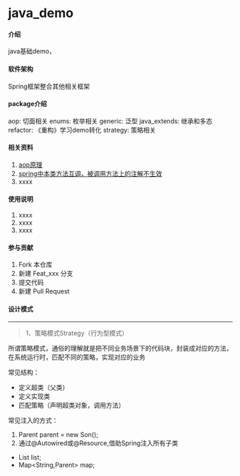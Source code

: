 # java_demo

#### 介绍
java基础demo，

#### 软件架构
Spring框架整合其他相关框架


#### package介绍
aop: 切面相关
enums: 枚举相关
generic: 泛型
java_extends: 继承和多态
refactor: 《重构》学习demo转化
strategy: 策略相关


#### 相关资料

1. [aop原理](https://blog.csdn.net/wyl6019/article/details/80136000)
2. [spring中本类方法互调，被调用方法上的注解不生效](https://www.cnblogs.com/ynyhl/p/12066530.html)
3.  xxxx

#### 使用说明

1.  xxxx
2.  xxxx
3.  xxxx

#### 参与贡献

1.  Fork 本仓库
2.  新建 Feat_xxx 分支
3.  提交代码
4.  新建 Pull Request


#### 设计模式
****
>1、策略模式Strategy（行为型模式）

所谓策略模式，通俗的理解就是把不同业务场景下的代码块，封装成对应的方法，在系统运行时，匹配不同的策略，实现对应的业务

常见结构：
- 定义超类（父类）
- 定义实现类
- 匹配策略（声明超类对象，调用方法）

常见注入的方式：
1. Parent parent = new Son();
2. 通过@Autowired或@Resource,借助Spring注入所有子类
- List<Parent> list;
- Map<String,Parent> map;

